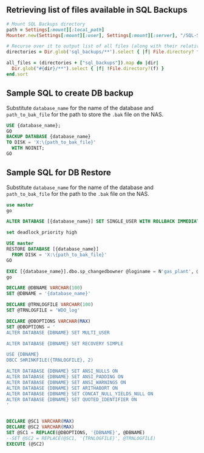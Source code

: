 ## Retrieving list of files available in SQL Backups

```ruby
# Mount SQL Backups directory
path = Settings[:mount][:local_path]
Mounter.new(Settings[:mount][:user], Settings[:mount][:server], "/SQL-Server_Backups").mount path

# Recurse over it to output list of all files (along with their relative path to oilman directory)
directories = Dir.glob('sql_backups/**').select { |f| File.directory? f }

all_files = (directories + ["sql_backups"]).map do |dir|
  Dir.glob("#{dir}/**").select { |f| !File.directory?(f) }
end.sort
```

## Sample SQL to create DB backup

Substitute `database_name` for the name of the database and `path_to_bak_file` for the path to store the `.bak` file on the NAS.

```sql
USE {database_name};
GO
BACKUP DATABASE {database_name}
TO DISK = 'X:\{path_to_bak_file}'
  WITH NOINIT;
GO
```

## Sample SQL for DB Restore

Substitute `database_name` for the name of the database and `path_to_bak_file` for the path to the `.bak` file on the NAS.

```sql
use master
go

ALTER DATABASE [{database_name}] SET SINGLE_USER WITH ROLLBACK IMMEDIATE

set deadlock_priority high

USE master
RESTORE DATABASE [{database_name}]
  FROM DISK = 'X:\{path_to_bak_file}'
GO

EXEC [{database_name}].dbo.sp_changedbowner @loginame = N'gas_plant', @map = false
go

DECLARE @DBNAME VARCHAR(100)
SET @DBNAME = '{database_name}'

DECLARE @TRNLOGFILE VARCHAR(100)
SET @TRNLOGFILE = 'WDO_log'

DECLARE @DBOPTIONS VARCHAR(MAX)
SET @DBOPTIONS = '
ALTER DATABASE {DBNAME} SET MULTI_USER

ALTER DATABASE {DBNAME} SET RECOVERY SIMPLE

USE {DBNAME}
DBCC SHRINKFILE({TRNLOGFILE}, 2)

ALTER DATABASE {DBNAME} SET ANSI_NULLS ON
ALTER DATABASE {DBNAME} SET ANSI_PADDING ON
ALTER DATABASE {DBNAME} SET ANSI_WARNINGS ON
ALTER DATABASE {DBNAME} SET ARITHABORT ON
ALTER DATABASE {DBNAME} SET CONCAT_NULL_YIELDS_NULL ON
ALTER DATABASE {DBNAME} SET QUOTED_IDENTIFIER ON
'


DECLARE @SC1 VARCHAR(MAX)
DECLARE @SC2 VARCHAR(MAX)
SET @SC1 = REPLACE(@DBOPTIONS, '{DBNAME}', @DBNAME)
--SET @SC2 = REPLACE(@SC1, '{TRNLOGFILE}', @TRNLOGFILE)
EXECUTE (@SC2)
```
